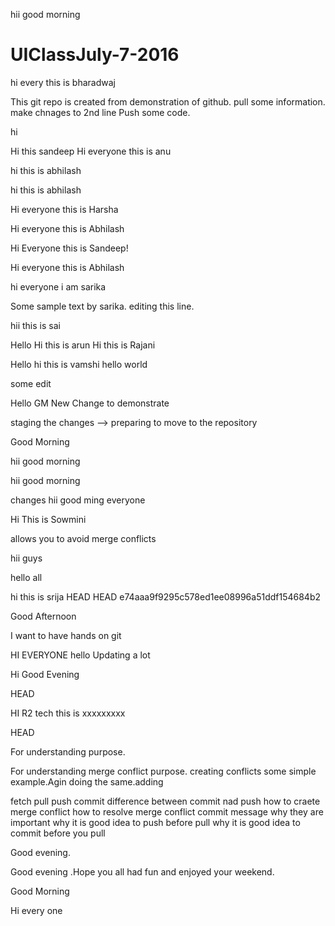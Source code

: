 

hii good morning


# UIClassJuly-7-2016


hi every this is bharadwaj

This git repo is created from demonstration of github. pull some information. make chnages to 2nd line
Push some code.


hi

Hi this sandeep
Hi everyone this is anu

hi this is abhilash


hi this is abhilash


Hi everyone this is Harsha


Hi everyone this is Abhilash


Hi Everyone this is Sandeep!

Hi everyone this is Abhilash


hi everyone i am sarika

Some sample text by sarika. editing this line.

hii this is sai


Hello
Hi this is arun
Hi this is Rajani

Hello 
hi this is vamshi
hello world




some edit

Hello GM
New Change to demonstrate


staging the changes --> preparing to move to the repository


Good Morning    

hii good morning


hii good morning

changes
hii good ming everyone

Hi This is Sowmini


allows you to avoid merge conflicts 

hii guys



hello all


hi this is srija
 HEAD
 HEAD
 e74aaa9f9295c578ed1ee08996a51ddf154684b2

Good Afternoon

I want to have hands on git

HI EVERYONE
hello 
Updating a lot


Hi Good Evening 

 HEAD

HI R2 tech this is xxxxxxxxx



HEAD

For understanding purpose.

For understanding merge conflict purpose. creating conflicts some simple example.Agin doing the same.adding



fetch
pull
push 
commit 
difference between commit nad push 
how to craete merge conflict
how to resolve merge conflict
commit message why they are important
why it is good idea to push before pull
why  it is good idea to commit before you pull


Good evening.


Good evening .Hope you all had fun and enjoyed your weekend.

Good Morning 

Hi every one